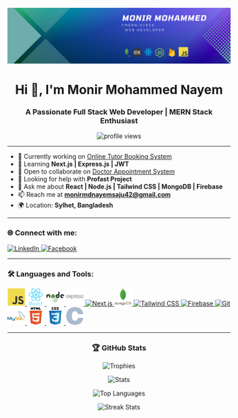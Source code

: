 <p align="center">
  <img src="https://github.com/MonirMohammed1995/MonirMohammed1995/blob/main/git.png" alt="Monir Mohammed Nayem Banner"/>
</p>

<h1 align="center">Hi 👋, I'm Monir Mohammed Nayem</h1>
<h3 align="center">A Passionate Full Stack Web Developer | MERN Stack Enthusiast</h3>

<p align="center">
  <img src="https://komarev.com/ghpvc/?username=monirmohammed1995&label=Profile%20views&color=0e75b6&style=flat" alt="profile views"/>
</p>

---

- 🔭 Currently working on [Online Tutor Booking System](https://onlinetutor-booking-system.netlify.app/)
- 🌱 Learning **Next.js | Express.js | JWT**
- 👯 Open to collaborate on [Doctor Appointment System](https://b11-a8-cat1.netlify.app/)
- 🤝 Looking for help with **Profast Project**
- 💬 Ask me about **React | Node.js | Tailwind CSS | MongoDB | Firebase**
- 📫 Reach me at **monirmdnayemsaju42@gmail.com**
- 🌍 Location: **Sylhet, Bangladesh**

---

<h3 align="left">🌐 Connect with me:</h3>
<p align="left">
  <a href="https://www.linkedin.com/in/monir-mohammed-nayem-b17915169/" target="_blank">
    <img src="https://raw.githubusercontent.com/rahuldkjain/github-profile-readme-generator/master/src/images/icons/Social/linked-in-alt.svg" alt="LinkedIn" height="30" width="40"/>
  </a>
  <a href="https://www.facebook.com/monirmdnayemsaju42" target="_blank">
    <img src="https://raw.githubusercontent.com/rahuldkjain/github-profile-readme-generator/master/src/images/icons/Social/facebook.svg" alt="Facebook" height="30" width="40"/>
  </a>
</p>

---

<h3 align="left">🛠️ Languages and Tools:</h3>
<p align="left">
  <a href="https://developer.mozilla.org/en-US/docs/Web/JavaScript" target="_blank" rel="noreferrer">
    <img src="https://raw.githubusercontent.com/devicons/devicon/master/icons/javascript/javascript-original.svg" alt="JavaScript" width="40" height="40"/>
  </a>
  <a href="https://reactjs.org/" target="_blank" rel="noreferrer">
    <img src="https://raw.githubusercontent.com/devicons/devicon/master/icons/react/react-original-wordmark.svg" alt="React" width="40" height="40"/>
  </a>
  <a href="https://nodejs.org" target="_blank" rel="noreferrer">
    <img src="https://raw.githubusercontent.com/devicons/devicon/master/icons/nodejs/nodejs-original-wordmark.svg" alt="Node.js" width="40" height="40"/>
  </a>
  <a href="https://expressjs.com" target="_blank" rel="noreferrer">
    <img src="https://raw.githubusercontent.com/devicons/devicon/master/icons/express/express-original-wordmark.svg" alt="Express" width="40" height="40"/>
  </a>
  <a href="https://nextjs.org/" target="_blank" rel="noreferrer">
    <img src="https://cdn.worldvectorlogo.com/logos/nextjs-2.svg" alt="Next.js" width="40" height="40"/>
  </a>
  <a href="https://www.mongodb.com/" target="_blank" rel="noreferrer">
    <img src="https://raw.githubusercontent.com/devicons/devicon/master/icons/mongodb/mongodb-original-wordmark.svg" alt="MongoDB" width="40" height="40"/>
  </a>
  <a href="https://tailwindcss.com/" target="_blank" rel="noreferrer">
    <img src="https://www.vectorlogo.zone/logos/tailwindcss/tailwindcss-icon.svg" alt="Tailwind CSS" width="40" height="40"/>
  </a>
  <a href="https://firebase.google.com/" target="_blank" rel="noreferrer">
    <img src="https://www.vectorlogo.zone/logos/firebase/firebase-icon.svg" alt="Firebase" width="40" height="40"/>
  </a>
  <a href="https://git-scm.com/" target="_blank" rel="noreferrer">
    <img src="https://www.vectorlogo.zone/logos/git-scm/git-scm-icon.svg" alt="Git" width="40" height="40"/>
  </a>
  <a href="https://www.mysql.com/" target="_blank" rel="noreferrer">
    <img src="https://raw.githubusercontent.com/devicons/devicon/master/icons/mysql/mysql-original-wordmark.svg" alt="MySQL" width="40" height="40"/>
  </a>
  <a href="https://www.w3.org/html/" target="_blank" rel="noreferrer">
    <img src="https://raw.githubusercontent.com/devicons/devicon/master/icons/html5/html5-original-wordmark.svg" alt="HTML5" width="40" height="40"/>
  </a>
  <a href="https://www.w3schools.com/css/" target="_blank" rel="noreferrer">
    <img src="https://raw.githubusercontent.com/devicons/devicon/master/icons/css3/css3-original-wordmark.svg" alt="CSS3" width="40" height="40"/>
  </a>
  <a href="https://www.cprogramming.com/" target="_blank" rel="noreferrer">
    <img src="https://raw.githubusercontent.com/devicons/devicon/master/icons/c/c-original.svg" alt="C" width="40" height="40"/>
  </a>
</p>

---

<h3 align="center">🏆 GitHub Stats</h3>
<p align="center">
  <img src="https://github-profile-trophy.vercel.app/?username=monirmohammed1995&theme=onedark" alt="Trophies"/>
</p>
<p align="center">
  <img src="https://github-readme-stats.vercel.app/api?username=monirmohammed1995&show_icons=true&theme=dark" alt="Stats"/>
</p>
<p align="center">
  <img src="https://github-readme-stats.vercel.app/api/top-langs/?username=monirmohammed1995&layout=compact&theme=dark" alt="Top Languages"/>
</p>
<p align="center">
  <img src="https://github-readme-streak-stats.herokuapp.com/?user=monirmohammed1995&theme=dark" alt="Streak Stats"/>
</p>
